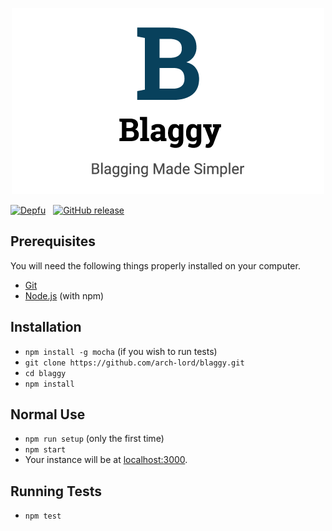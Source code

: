 <p align="center">
  <img src="https://github.com/arch-lord/blaggy/blob/master/art/banner.png"/>
</p>

[![Depfu](https://img.shields.io/depfu/arch-lord/blaggy.svg?style=for-the-badge)](https://depfu.com/repos/arch-lord/blaggy)
&nbsp;
[![GitHub release](https://img.shields.io/github/release/arch-lord/blaggy.svg?style=for-the-badge)](https://github.com/arch-lord/blaggy/releases)

## Prerequisites

You will need the following things properly installed on your computer.

* [Git](https://git-scm.com/)
* [Node.js](https://nodejs.org/) (with npm)

## Installation

* `npm install -g mocha` (if you wish to run tests)
* `git clone https://github.com/arch-lord/blaggy.git`
* `cd blaggy`
* `npm install`

## Normal Use

* `npm run setup` (only the first time)
* `npm start`
* Your instance will be at [localhost:3000](http://localhost:3000/).

## Running Tests

* `npm test`